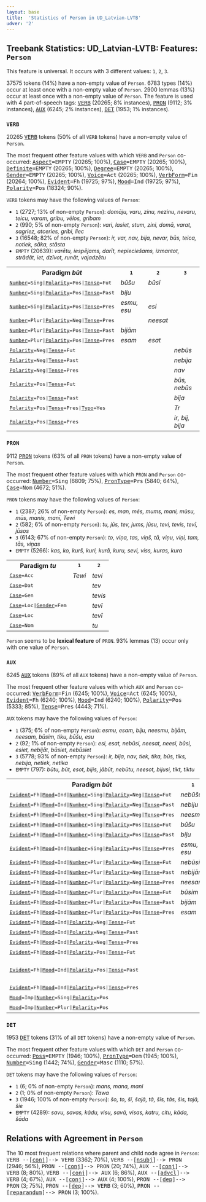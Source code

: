 ```yaml
---
layout: base
title:  'Statistics of Person in UD_Latvian-LVTB'
udver: '2'
---
```


## Treebank Statistics: UD_Latvian-LVTB: Features: `Person`

This feature is universal.
It occurs with 3 different values: `1`, `2`, `3`.

37575 tokens (14%) have a non-empty value of `Person`.
6783 types (14%) occur at least once with a non-empty value of `Person`.
2900 lemmas (13%) occur at least once with a non-empty value of `Person`.
The feature is used with 4 part-of-speech tags: <tt><a href="lv_lvtb-pos-VERB.html">VERB</a></tt> (20265; 8% instances), <tt><a href="lv_lvtb-pos-PRON.html">PRON</a></tt> (9112; 3% instances), <tt><a href="lv_lvtb-pos-AUX.html">AUX</a></tt> (6245; 2% instances), <tt><a href="lv_lvtb-pos-DET.html">DET</a></tt> (1953; 1% instances).

### `VERB`

20265 <tt><a href="lv_lvtb-pos-VERB.html">VERB</a></tt> tokens (50% of all `VERB` tokens) have a non-empty value of `Person`.

The most frequent other feature values with which `VERB` and `Person` co-occurred: <tt><a href="lv_lvtb-feat-Aspect.html">Aspect</a></tt><tt>=EMPTY</tt> (20265; 100%), <tt><a href="lv_lvtb-feat-Case.html">Case</a></tt><tt>=EMPTY</tt> (20265; 100%), <tt><a href="lv_lvtb-feat-Definite.html">Definite</a></tt><tt>=EMPTY</tt> (20265; 100%), <tt><a href="lv_lvtb-feat-Degree.html">Degree</a></tt><tt>=EMPTY</tt> (20265; 100%), <tt><a href="lv_lvtb-feat-Gender.html">Gender</a></tt><tt>=EMPTY</tt> (20265; 100%), <tt><a href="lv_lvtb-feat-Voice.html">Voice</a></tt><tt>=Act</tt> (20265; 100%), <tt><a href="lv_lvtb-feat-VerbForm.html">VerbForm</a></tt><tt>=Fin</tt> (20264; 100%), <tt><a href="lv_lvtb-feat-Evident.html">Evident</a></tt><tt>=Fh</tt> (19725; 97%), <tt><a href="lv_lvtb-feat-Mood.html">Mood</a></tt><tt>=Ind</tt> (19725; 97%), <tt><a href="lv_lvtb-feat-Polarity.html">Polarity</a></tt><tt>=Pos</tt> (18324; 90%).

`VERB` tokens may have the following values of `Person`:

* `1` (2727; 13% of non-empty `Person`): <em>domāju, varu, zinu, nezinu, nevaru, teicu, varam, gribu, vēlos, gribam</em>
* `2` (990; 5% of non-empty `Person`): <em>vari, lasiet, stum, zini, domā, varat, sagriez, atceries, gribi, liec</em>
* `3` (16548; 82% of non-empty `Person`): <em>ir, var, nav, bija, nevar, būs, teica, notiek, sāka, stāsta</em>
* `EMPTY` (20639): <em>varētu, iespējams, darīt, nepieciešams, izmantot, strādāt, iet, dzīvot, runāt, vajadzētu</em>

<table>
  <tr><th>Paradigm <i>būt</i></th><th><tt>1</tt></th><th><tt>2</tt></th><th><tt>3</tt></th></tr>
  <tr><td><tt><tt><a href="lv_lvtb-feat-Number.html">Number</a></tt><tt>=Sing</tt>|<tt><a href="lv_lvtb-feat-Polarity.html">Polarity</a></tt><tt>=Pos</tt>|<tt><a href="lv_lvtb-feat-Tense.html">Tense</a></tt><tt>=Fut</tt></tt></td><td><em>būšu</em></td><td><em>būsi</em></td><td></td></tr>
  <tr><td><tt><tt><a href="lv_lvtb-feat-Number.html">Number</a></tt><tt>=Sing</tt>|<tt><a href="lv_lvtb-feat-Polarity.html">Polarity</a></tt><tt>=Pos</tt>|<tt><a href="lv_lvtb-feat-Tense.html">Tense</a></tt><tt>=Past</tt></tt></td><td><em>biju</em></td><td></td><td></td></tr>
  <tr><td><tt><tt><a href="lv_lvtb-feat-Number.html">Number</a></tt><tt>=Sing</tt>|<tt><a href="lv_lvtb-feat-Polarity.html">Polarity</a></tt><tt>=Pos</tt>|<tt><a href="lv_lvtb-feat-Tense.html">Tense</a></tt><tt>=Pres</tt></tt></td><td><em>esmu, esu</em></td><td><em>esi</em></td><td></td></tr>
  <tr><td><tt><tt><a href="lv_lvtb-feat-Number.html">Number</a></tt><tt>=Plur</tt>|<tt><a href="lv_lvtb-feat-Polarity.html">Polarity</a></tt><tt>=Neg</tt>|<tt><a href="lv_lvtb-feat-Tense.html">Tense</a></tt><tt>=Pres</tt></tt></td><td></td><td><em>neesat</em></td><td></td></tr>
  <tr><td><tt><tt><a href="lv_lvtb-feat-Number.html">Number</a></tt><tt>=Plur</tt>|<tt><a href="lv_lvtb-feat-Polarity.html">Polarity</a></tt><tt>=Pos</tt>|<tt><a href="lv_lvtb-feat-Tense.html">Tense</a></tt><tt>=Past</tt></tt></td><td><em>bijām</em></td><td></td><td></td></tr>
  <tr><td><tt><tt><a href="lv_lvtb-feat-Number.html">Number</a></tt><tt>=Plur</tt>|<tt><a href="lv_lvtb-feat-Polarity.html">Polarity</a></tt><tt>=Pos</tt>|<tt><a href="lv_lvtb-feat-Tense.html">Tense</a></tt><tt>=Pres</tt></tt></td><td><em>esam</em></td><td><em>esat</em></td><td></td></tr>
  <tr><td><tt><tt><a href="lv_lvtb-feat-Polarity.html">Polarity</a></tt><tt>=Neg</tt>|<tt><a href="lv_lvtb-feat-Tense.html">Tense</a></tt><tt>=Fut</tt></tt></td><td></td><td></td><td><em>nebūs</em></td></tr>
  <tr><td><tt><tt><a href="lv_lvtb-feat-Polarity.html">Polarity</a></tt><tt>=Neg</tt>|<tt><a href="lv_lvtb-feat-Tense.html">Tense</a></tt><tt>=Past</tt></tt></td><td></td><td></td><td><em>nebija</em></td></tr>
  <tr><td><tt><tt><a href="lv_lvtb-feat-Polarity.html">Polarity</a></tt><tt>=Neg</tt>|<tt><a href="lv_lvtb-feat-Tense.html">Tense</a></tt><tt>=Pres</tt></tt></td><td></td><td></td><td><em>nav</em></td></tr>
  <tr><td><tt><tt><a href="lv_lvtb-feat-Polarity.html">Polarity</a></tt><tt>=Pos</tt>|<tt><a href="lv_lvtb-feat-Tense.html">Tense</a></tt><tt>=Fut</tt></tt></td><td></td><td></td><td><em>būs, nebūs</em></td></tr>
  <tr><td><tt><tt><a href="lv_lvtb-feat-Polarity.html">Polarity</a></tt><tt>=Pos</tt>|<tt><a href="lv_lvtb-feat-Tense.html">Tense</a></tt><tt>=Past</tt></tt></td><td></td><td></td><td><em>bija</em></td></tr>
  <tr><td><tt><tt><a href="lv_lvtb-feat-Polarity.html">Polarity</a></tt><tt>=Pos</tt>|<tt><a href="lv_lvtb-feat-Tense.html">Tense</a></tt><tt>=Pres</tt>|<tt><a href="lv_lvtb-feat-Typo.html">Typo</a></tt><tt>=Yes</tt></tt></td><td></td><td></td><td><em>Tr</em></td></tr>
  <tr><td><tt><tt><a href="lv_lvtb-feat-Polarity.html">Polarity</a></tt><tt>=Pos</tt>|<tt><a href="lv_lvtb-feat-Tense.html">Tense</a></tt><tt>=Pres</tt></tt></td><td></td><td></td><td><em>ir, bij, bija</em></td></tr>
</table>

### `PRON`

9112 <tt><a href="lv_lvtb-pos-PRON.html">PRON</a></tt> tokens (63% of all `PRON` tokens) have a non-empty value of `Person`.

The most frequent other feature values with which `PRON` and `Person` co-occurred: <tt><a href="lv_lvtb-feat-Number.html">Number</a></tt><tt>=Sing</tt> (6809; 75%), <tt><a href="lv_lvtb-feat-PronType.html">PronType</a></tt><tt>=Prs</tt> (5840; 64%), <tt><a href="lv_lvtb-feat-Case.html">Case</a></tt><tt>=Nom</tt> (4672; 51%).

`PRON` tokens may have the following values of `Person`:

* `1` (2387; 26% of non-empty `Person`): <em>es, man, mēs, mums, mani, mūsu, mūs, manis, manī, Tewi</em>
* `2` (582; 6% of non-empty `Person`): <em>tu, jūs, tev, jums, jūsu, tevi, tevis, tevī, jūsos</em>
* `3` (6143; 67% of non-empty `Person`): <em>to, viņa, tas, viņš, tā, viņu, viņi, tam, tās, viņas</em>
* `EMPTY` (5266): <em>kas, ko, kurš, kuri, kurā, kuru, sevi, viss, kuras, kura</em>

<table>
  <tr><th>Paradigm <i>tu</i></th><th><tt>1</tt></th><th><tt>2</tt></th></tr>
  <tr><td><tt><tt><a href="lv_lvtb-feat-Case.html">Case</a></tt><tt>=Acc</tt></tt></td><td><em>Tewi</em></td><td><em>tevi</em></td></tr>
  <tr><td><tt><tt><a href="lv_lvtb-feat-Case.html">Case</a></tt><tt>=Dat</tt></tt></td><td></td><td><em>tev</em></td></tr>
  <tr><td><tt><tt><a href="lv_lvtb-feat-Case.html">Case</a></tt><tt>=Gen</tt></tt></td><td></td><td><em>tevis</em></td></tr>
  <tr><td><tt><tt><a href="lv_lvtb-feat-Case.html">Case</a></tt><tt>=Loc</tt>|<tt><a href="lv_lvtb-feat-Gender.html">Gender</a></tt><tt>=Fem</tt></tt></td><td></td><td><em>tevī</em></td></tr>
  <tr><td><tt><tt><a href="lv_lvtb-feat-Case.html">Case</a></tt><tt>=Loc</tt></tt></td><td></td><td><em>tevī</em></td></tr>
  <tr><td><tt><tt><a href="lv_lvtb-feat-Case.html">Case</a></tt><tt>=Nom</tt></tt></td><td></td><td><em>tu</em></td></tr>
</table>

`Person` seems to be **lexical feature** of `PRON`. 93% lemmas (13) occur only with one value of `Person`.

### `AUX`

6245 <tt><a href="lv_lvtb-pos-AUX.html">AUX</a></tt> tokens (89% of all `AUX` tokens) have a non-empty value of `Person`.

The most frequent other feature values with which `AUX` and `Person` co-occurred: <tt><a href="lv_lvtb-feat-VerbForm.html">VerbForm</a></tt><tt>=Fin</tt> (6245; 100%), <tt><a href="lv_lvtb-feat-Voice.html">Voice</a></tt><tt>=Act</tt> (6245; 100%), <tt><a href="lv_lvtb-feat-Evident.html">Evident</a></tt><tt>=Fh</tt> (6240; 100%), <tt><a href="lv_lvtb-feat-Mood.html">Mood</a></tt><tt>=Ind</tt> (6240; 100%), <tt><a href="lv_lvtb-feat-Polarity.html">Polarity</a></tt><tt>=Pos</tt> (5333; 85%), <tt><a href="lv_lvtb-feat-Tense.html">Tense</a></tt><tt>=Pres</tt> (4443; 71%).

`AUX` tokens may have the following values of `Person`:

* `1` (375; 6% of non-empty `Person`): <em>esmu, esam, biju, neesmu, bijām, neesam, būsim, tiku, būšu, esu</em>
* `2` (92; 1% of non-empty `Person`): <em>esi, esat, nebūsi, neesat, neesi, būsi, esiet, nebijāt, būsiet, nebūsiet</em>
* `3` (5778; 93% of non-empty `Person`): <em>ir, bija, nav, tiek, tika, būs, tiks, nebija, netiek, netika</em>
* `EMPTY` (797): <em>būtu, būt, esot, bijis, jābūt, nebūtu, neesot, bijusi, tikt, tiktu</em>

<table>
  <tr><th>Paradigm <i>būt</i></th><th><tt>1</tt></th><th><tt>2</tt></th><th><tt>3</tt></th></tr>
  <tr><td><tt><tt><a href="lv_lvtb-feat-Evident.html">Evident</a></tt><tt>=Fh</tt>|<tt><a href="lv_lvtb-feat-Mood.html">Mood</a></tt><tt>=Ind</tt>|<tt><a href="lv_lvtb-feat-Number.html">Number</a></tt><tt>=Sing</tt>|<tt><a href="lv_lvtb-feat-Polarity.html">Polarity</a></tt><tt>=Neg</tt>|<tt><a href="lv_lvtb-feat-Tense.html">Tense</a></tt><tt>=Fut</tt></tt></td><td><em>nebūšu</em></td><td><em>nebūsi</em></td><td></td></tr>
  <tr><td><tt><tt><a href="lv_lvtb-feat-Evident.html">Evident</a></tt><tt>=Fh</tt>|<tt><a href="lv_lvtb-feat-Mood.html">Mood</a></tt><tt>=Ind</tt>|<tt><a href="lv_lvtb-feat-Number.html">Number</a></tt><tt>=Sing</tt>|<tt><a href="lv_lvtb-feat-Polarity.html">Polarity</a></tt><tt>=Neg</tt>|<tt><a href="lv_lvtb-feat-Tense.html">Tense</a></tt><tt>=Past</tt></tt></td><td><em>nebiju</em></td><td></td><td></td></tr>
  <tr><td><tt><tt><a href="lv_lvtb-feat-Evident.html">Evident</a></tt><tt>=Fh</tt>|<tt><a href="lv_lvtb-feat-Mood.html">Mood</a></tt><tt>=Ind</tt>|<tt><a href="lv_lvtb-feat-Number.html">Number</a></tt><tt>=Sing</tt>|<tt><a href="lv_lvtb-feat-Polarity.html">Polarity</a></tt><tt>=Neg</tt>|<tt><a href="lv_lvtb-feat-Tense.html">Tense</a></tt><tt>=Pres</tt></tt></td><td><em>neesmu</em></td><td><em>neesi</em></td><td></td></tr>
  <tr><td><tt><tt><a href="lv_lvtb-feat-Evident.html">Evident</a></tt><tt>=Fh</tt>|<tt><a href="lv_lvtb-feat-Mood.html">Mood</a></tt><tt>=Ind</tt>|<tt><a href="lv_lvtb-feat-Number.html">Number</a></tt><tt>=Sing</tt>|<tt><a href="lv_lvtb-feat-Polarity.html">Polarity</a></tt><tt>=Pos</tt>|<tt><a href="lv_lvtb-feat-Tense.html">Tense</a></tt><tt>=Fut</tt></tt></td><td><em>būšu</em></td><td><em>būsi</em></td><td></td></tr>
  <tr><td><tt><tt><a href="lv_lvtb-feat-Evident.html">Evident</a></tt><tt>=Fh</tt>|<tt><a href="lv_lvtb-feat-Mood.html">Mood</a></tt><tt>=Ind</tt>|<tt><a href="lv_lvtb-feat-Number.html">Number</a></tt><tt>=Sing</tt>|<tt><a href="lv_lvtb-feat-Polarity.html">Polarity</a></tt><tt>=Pos</tt>|<tt><a href="lv_lvtb-feat-Tense.html">Tense</a></tt><tt>=Past</tt></tt></td><td><em>biju</em></td><td></td><td></td></tr>
  <tr><td><tt><tt><a href="lv_lvtb-feat-Evident.html">Evident</a></tt><tt>=Fh</tt>|<tt><a href="lv_lvtb-feat-Mood.html">Mood</a></tt><tt>=Ind</tt>|<tt><a href="lv_lvtb-feat-Number.html">Number</a></tt><tt>=Sing</tt>|<tt><a href="lv_lvtb-feat-Polarity.html">Polarity</a></tt><tt>=Pos</tt>|<tt><a href="lv_lvtb-feat-Tense.html">Tense</a></tt><tt>=Pres</tt></tt></td><td><em>esmu, esu</em></td><td><em>esi</em></td><td></td></tr>
  <tr><td><tt><tt><a href="lv_lvtb-feat-Evident.html">Evident</a></tt><tt>=Fh</tt>|<tt><a href="lv_lvtb-feat-Mood.html">Mood</a></tt><tt>=Ind</tt>|<tt><a href="lv_lvtb-feat-Number.html">Number</a></tt><tt>=Plur</tt>|<tt><a href="lv_lvtb-feat-Polarity.html">Polarity</a></tt><tt>=Neg</tt>|<tt><a href="lv_lvtb-feat-Tense.html">Tense</a></tt><tt>=Fut</tt></tt></td><td><em>nebūsim</em></td><td><em>nebūsiet</em></td><td></td></tr>
  <tr><td><tt><tt><a href="lv_lvtb-feat-Evident.html">Evident</a></tt><tt>=Fh</tt>|<tt><a href="lv_lvtb-feat-Mood.html">Mood</a></tt><tt>=Ind</tt>|<tt><a href="lv_lvtb-feat-Number.html">Number</a></tt><tt>=Plur</tt>|<tt><a href="lv_lvtb-feat-Polarity.html">Polarity</a></tt><tt>=Neg</tt>|<tt><a href="lv_lvtb-feat-Tense.html">Tense</a></tt><tt>=Past</tt></tt></td><td><em>nebijām</em></td><td><em>nebijāt</em></td><td></td></tr>
  <tr><td><tt><tt><a href="lv_lvtb-feat-Evident.html">Evident</a></tt><tt>=Fh</tt>|<tt><a href="lv_lvtb-feat-Mood.html">Mood</a></tt><tt>=Ind</tt>|<tt><a href="lv_lvtb-feat-Number.html">Number</a></tt><tt>=Plur</tt>|<tt><a href="lv_lvtb-feat-Polarity.html">Polarity</a></tt><tt>=Neg</tt>|<tt><a href="lv_lvtb-feat-Tense.html">Tense</a></tt><tt>=Pres</tt></tt></td><td><em>neesam</em></td><td><em>neesat</em></td><td></td></tr>
  <tr><td><tt><tt><a href="lv_lvtb-feat-Evident.html">Evident</a></tt><tt>=Fh</tt>|<tt><a href="lv_lvtb-feat-Mood.html">Mood</a></tt><tt>=Ind</tt>|<tt><a href="lv_lvtb-feat-Number.html">Number</a></tt><tt>=Plur</tt>|<tt><a href="lv_lvtb-feat-Polarity.html">Polarity</a></tt><tt>=Pos</tt>|<tt><a href="lv_lvtb-feat-Tense.html">Tense</a></tt><tt>=Fut</tt></tt></td><td><em>būsim</em></td><td><em>būsiet</em></td><td></td></tr>
  <tr><td><tt><tt><a href="lv_lvtb-feat-Evident.html">Evident</a></tt><tt>=Fh</tt>|<tt><a href="lv_lvtb-feat-Mood.html">Mood</a></tt><tt>=Ind</tt>|<tt><a href="lv_lvtb-feat-Number.html">Number</a></tt><tt>=Plur</tt>|<tt><a href="lv_lvtb-feat-Polarity.html">Polarity</a></tt><tt>=Pos</tt>|<tt><a href="lv_lvtb-feat-Tense.html">Tense</a></tt><tt>=Past</tt></tt></td><td><em>bijām</em></td><td></td><td></td></tr>
  <tr><td><tt><tt><a href="lv_lvtb-feat-Evident.html">Evident</a></tt><tt>=Fh</tt>|<tt><a href="lv_lvtb-feat-Mood.html">Mood</a></tt><tt>=Ind</tt>|<tt><a href="lv_lvtb-feat-Number.html">Number</a></tt><tt>=Plur</tt>|<tt><a href="lv_lvtb-feat-Polarity.html">Polarity</a></tt><tt>=Pos</tt>|<tt><a href="lv_lvtb-feat-Tense.html">Tense</a></tt><tt>=Pres</tt></tt></td><td><em>esam</em></td><td><em>esat</em></td><td></td></tr>
  <tr><td><tt><tt><a href="lv_lvtb-feat-Evident.html">Evident</a></tt><tt>=Fh</tt>|<tt><a href="lv_lvtb-feat-Mood.html">Mood</a></tt><tt>=Ind</tt>|<tt><a href="lv_lvtb-feat-Polarity.html">Polarity</a></tt><tt>=Neg</tt>|<tt><a href="lv_lvtb-feat-Tense.html">Tense</a></tt><tt>=Fut</tt></tt></td><td></td><td></td><td><em>nebūs</em></td></tr>
  <tr><td><tt><tt><a href="lv_lvtb-feat-Evident.html">Evident</a></tt><tt>=Fh</tt>|<tt><a href="lv_lvtb-feat-Mood.html">Mood</a></tt><tt>=Ind</tt>|<tt><a href="lv_lvtb-feat-Polarity.html">Polarity</a></tt><tt>=Neg</tt>|<tt><a href="lv_lvtb-feat-Tense.html">Tense</a></tt><tt>=Past</tt></tt></td><td></td><td></td><td><em>nebija</em></td></tr>
  <tr><td><tt><tt><a href="lv_lvtb-feat-Evident.html">Evident</a></tt><tt>=Fh</tt>|<tt><a href="lv_lvtb-feat-Mood.html">Mood</a></tt><tt>=Ind</tt>|<tt><a href="lv_lvtb-feat-Polarity.html">Polarity</a></tt><tt>=Neg</tt>|<tt><a href="lv_lvtb-feat-Tense.html">Tense</a></tt><tt>=Pres</tt></tt></td><td></td><td></td><td><em>nav</em></td></tr>
  <tr><td><tt><tt><a href="lv_lvtb-feat-Evident.html">Evident</a></tt><tt>=Fh</tt>|<tt><a href="lv_lvtb-feat-Mood.html">Mood</a></tt><tt>=Ind</tt>|<tt><a href="lv_lvtb-feat-Polarity.html">Polarity</a></tt><tt>=Pos</tt>|<tt><a href="lv_lvtb-feat-Tense.html">Tense</a></tt><tt>=Fut</tt></tt></td><td></td><td></td><td><em>būs</em></td></tr>
  <tr><td><tt><tt><a href="lv_lvtb-feat-Evident.html">Evident</a></tt><tt>=Fh</tt>|<tt><a href="lv_lvtb-feat-Mood.html">Mood</a></tt><tt>=Ind</tt>|<tt><a href="lv_lvtb-feat-Polarity.html">Polarity</a></tt><tt>=Pos</tt>|<tt><a href="lv_lvtb-feat-Tense.html">Tense</a></tt><tt>=Past</tt></tt></td><td></td><td></td><td><em>bija, bij, bij'</em></td></tr>
  <tr><td><tt><tt><a href="lv_lvtb-feat-Evident.html">Evident</a></tt><tt>=Fh</tt>|<tt><a href="lv_lvtb-feat-Mood.html">Mood</a></tt><tt>=Ind</tt>|<tt><a href="lv_lvtb-feat-Polarity.html">Polarity</a></tt><tt>=Pos</tt>|<tt><a href="lv_lvtb-feat-Tense.html">Tense</a></tt><tt>=Pres</tt></tt></td><td></td><td></td><td><em>ir</em></td></tr>
  <tr><td><tt><tt><a href="lv_lvtb-feat-Mood.html">Mood</a></tt><tt>=Imp</tt>|<tt><a href="lv_lvtb-feat-Number.html">Number</a></tt><tt>=Sing</tt>|<tt><a href="lv_lvtb-feat-Polarity.html">Polarity</a></tt><tt>=Pos</tt></tt></td><td></td><td><em>Esi</em></td><td></td></tr>
  <tr><td><tt><tt><a href="lv_lvtb-feat-Mood.html">Mood</a></tt><tt>=Imp</tt>|<tt><a href="lv_lvtb-feat-Number.html">Number</a></tt><tt>=Plur</tt>|<tt><a href="lv_lvtb-feat-Polarity.html">Polarity</a></tt><tt>=Pos</tt></tt></td><td></td><td><em>esiet</em></td><td></td></tr>
</table>

### `DET`

1953 <tt><a href="lv_lvtb-pos-DET.html">DET</a></tt> tokens (31% of all `DET` tokens) have a non-empty value of `Person`.

The most frequent other feature values with which `DET` and `Person` co-occurred: <tt><a href="lv_lvtb-feat-Poss.html">Poss</a></tt><tt>=EMPTY</tt> (1946; 100%), <tt><a href="lv_lvtb-feat-PronType.html">PronType</a></tt><tt>=Dem</tt> (1945; 100%), <tt><a href="lv_lvtb-feat-Number.html">Number</a></tt><tt>=Sing</tt> (1442; 74%), <tt><a href="lv_lvtb-feat-Gender.html">Gender</a></tt><tt>=Masc</tt> (1110; 57%).

`DET` tokens may have the following values of `Person`:

* `1` (6; 0% of non-empty `Person`): <em>mans, mana, mani</em>
* `2` (1; 0% of non-empty `Person`): <em>Tawa</em>
* `3` (1946; 100% of non-empty `Person`): <em>šo, to, šī, šajā, tā, šīs, tās, šis, tajā, šie</em>
* `EMPTY` (4289): <em>savu, savas, kādu, visu, savā, visas, katru, citu, kāda, šāda</em>

## Relations with Agreement in `Person`

The 10 most frequent relations where parent and child node agree in `Person`:
<tt>VERB --[<tt><a href="lv_lvtb-dep-conj.html">conj</a></tt>]--> VERB</tt> (3362; 70%),
<tt>VERB --[<tt><a href="lv_lvtb-dep-nsubj.html">nsubj</a></tt>]--> PRON</tt> (2946; 56%),
<tt>PRON --[<tt><a href="lv_lvtb-dep-conj.html">conj</a></tt>]--> PRON</tt> (20; 74%),
<tt>AUX --[<tt><a href="lv_lvtb-dep-conj.html">conj</a></tt>]--> VERB</tt> (8; 80%),
<tt>VERB --[<tt><a href="lv_lvtb-dep-conj.html">conj</a></tt>]--> AUX</tt> (6; 86%),
<tt>AUX --[<tt><a href="lv_lvtb-dep-advcl.html">advcl</a></tt>]--> VERB</tt> (4; 67%),
<tt>AUX --[<tt><a href="lv_lvtb-dep-conj.html">conj</a></tt>]--> AUX</tt> (4; 100%),
<tt>PRON --[<tt><a href="lv_lvtb-dep-dep.html">dep</a></tt>]--> PRON</tt> (3; 75%),
<tt>PRON --[<tt><a href="lv_lvtb-dep-dep.html">dep</a></tt>]--> VERB</tt> (3; 60%),
<tt>PRON --[<tt><a href="lv_lvtb-dep-reparandum.html">reparandum</a></tt>]--> PRON</tt> (3; 100%).

